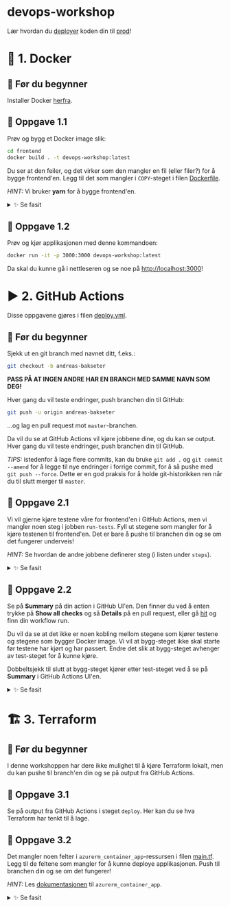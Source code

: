 # devops-workshop

Lær hvordan du [deployer](https://teknisk-ordbok.fly.dev/ordbok/Deploy) koden din til [prod](https://teknisk-ordbok.fly.dev/ordbok/Produksjon)!

# 🐳 1. Docker

## 📖 Før du begynner

Installer Docker [herfra](https://docs.docker.com/engine/install).

## 🔨 Oppgave 1.1

Prøv og bygg et Docker image slik:

```bash
cd frontend
docker build . -t devops-workshop:latest
```

Du ser at den feiler, og det virker som den mangler en fil (eller filer?) for å bygge frontend'en.
Legg til det som mangler i `COPY`-steget i filen [Dockerfile](frontend/Dockerfile).

_HINT:_ Vi bruker **yarn** for å bygge frontend'en.

<details>
  <summary>✨ Se fasit</summary>

```dockerfile
FROM alpine:latest

WORKDIR /app

RUN apk update && \
    apk add yarn

# Legg til `yarn.lock`:
COPY package.json index.html yarn.lock ./

RUN yarn install

ENTRYPOINT ["yarn", "serve"]
```

</details>

## 🔨 Oppgave 1.2

Prøv og kjør applikasjonen med denne kommandoen:

```bash
docker run -it -p 3000:3000 devops-workshop:latest
```

Da skal du kunne gå i nettleseren og se noe på [http://localhost:3000](http://localhost:3000)!

# ▶️ 2. GitHub Actions

Disse oppgavene gjøres i filen [deploy.yml](.github/workflows/deploy.yml).

## 📖 Før du begynner

Sjekk ut en git branch med navnet ditt, f.eks.:

```bash
git checkout -b andreas-bakseter
```

**PASS PÅ AT INGEN ANDRE HAR EN BRANCH MED SAMME NAVN SOM DEG!**

Hver gang du vil teste endringer, push branchen din til GitHub:

```bash
git push -u origin andreas-bakseter
```

...og lag en pull request mot `master`-branchen.

Da vil du se at GitHub Actions vil kjøre jobbene dine, og du kan se output.
Hver gang du vil teste endringer, push branchen din til GitHub.

_TIPS:_ istedenfor å lage flere commits, kan du bruke `git add .` og `git commit --amend` for å legge til nye endringer i forrige commit,
for å så pushe med `git push --force`. Dette er en god praksis for å holde git-historikken ren når du til slutt merger til `master`.

## 🔨 Oppgave 2.1

Vi vil gjerne kjøre testene våre for frontend'en i GitHub Actions, men vi mangler noen steg i jobben `run-tests`.
Fyll ut stegene som mangler for å kjøre testenen til frontend'en.
Det er bare å pushe til branchen din og se om det fungerer underveis!

_HINT:_ Se hvordan de andre jobbene definerer steg (i listen under `steps`).

<details>
  <summary>✨ Se fasit</summary>

```yaml
run_tests:
  name: 'Run frontend tests'
  runs-on: ubuntu-latest
  defaults:
    run:
      working-directory: './frontend'
  steps:
    - name: Checkout repository
      uses: actions/checkout@v4

    # legger til disse stegene:
    - name: Install dependencies
      run: yarn install

    - name: Run tests
      run: yarn test
```

</details>

## 🔨 Oppgave 2.2

Se på **Summary** på din action i GitHub UI'en.
Den finner du ved å enten trykke på **Show all checks** og så **Details** på en pull request,
eller gå [hit](https://github.com/baksetercx/devops-workshop/actions) og finn din workflow run.

Du vil da se at det ikke er noen kobling mellom stegene som kjører testene og stegene som bygger Docker image.
Vi vil at bygg-steget ikke skal starte før testene har kjørt og har passert.
Endre det slik at bygg-steget avhenger av test-steget for å kunne kjøre.

Dobbeltsjekk til slutt at bygg-steget kjører etter test-steget ved å se på **Summary** i GitHub Actions UI'en.

<details>
  <summary>✨ Se fasit</summary>

```yaml
build:
  name: 'Build Docker image and push to registry'
  needs: [run-tests] # legger til denne linjen
  runs-on: ubuntu-latest
  permissions:
    contents: read
    packages: write
  steps:
    - name: Checkout repository
      uses: actions/checkout@v4

    - name: Login to GitHub Container Registry
      uses: docker/login-action@v3
      with:
        registry: 'ghcr.io'
        username: ${{ github.actor }}
        password: ${{ secrets.GITHUB_TOKEN }}

    - name: Set up Docker Buildx
      uses: docker/setup-buildx-action@v3

    - name: Build and push image to registry
      uses: docker/build-push-action@v5
      with:
        push: 'true'
        tags: 'ghcr.io/${{ github.repository }}/${{ github.head_ref }}:latest'
        context: 'frontend'
```

</details>

# 🏗️ 3. Terraform

## 📖 Før du begynner

I denne workshoppen har dere ikke mulighet til å kjøre Terraform lokalt,
men du kan pushe til branch'en din og se på output fra GitHub Actions.

## 🔨 Oppgave 3.1

Se på output fra GitHub Actions i steget `deploy`. Her kan du se hva Terraform har tenkt til å lage.

## 🔨 Oppgave 3.2

Det mangler noen felter i `azurerm_container_app`-ressursen i filen [main.tf](terraform/main.tf).
Legg til de feltene som mangler for å kunne deploye applikasjonen.
Push til branchen din og se om det fungerer!

_HINT:_ Les [dokumentasjonen](https://registry.terraform.io/providers/hashicorp/azurerm/latest/docs/resources/container_app) til `azurerm_container_app`.

<details>
  <summary>✨ Se fasit</summary>

```hcl
resource "azurerm_container_app" "devops" {
  name                         = "${var.my_name}-app"
  container_app_environment_id = azurerm_container_app_environment.backend_env.id
  resource_group_name          = azurerm_resource_group.devops
  revision_mode                = "Single"

  template {
    container {
      image  = "ghcr.io/computas/devops-workshop/${var.my_name}:latest"
      # legger til disse feltene:
      name   = "devops-workshop"
      cpu    = "0.25"
      memory = "0.5Gi"
      #
    }

    min_replicas    = 1
    max_replicas    = 1
    revision_suffix = substr(var.revision_suffix, 0, 10)
  }

  ingress {
    target_port      = "3000"
    external_enabled = true

    traffic_weight {
      percentage      = 100
      latest_revision = true
    }
  }
}
```

## 🔨 Oppgave 3.3

Vi har lyst til å deploye med Terraform.
Legg til et siste steg som kjører en Terraform kommando for å endre infrastrukturen vår.

<details>
  <summary>✨ Se fasit</summary>

```yaml
deploy:
  name: 'Deploy using Terraform'
  runs-on: ubuntu-latest
  depends-on: [build]
  env:
    TF_VAR_revision_suffix: ${{ github.sha }}
    TF_VAR_my_name: ${{ env.MY_NAME }}
    ARM_CLIENT_ID: ${{ vars.ARM_CLIENT_ID }}
    ARM_CLIENT_SECRET: ${{ secrets.ARM_CLIENT_SECRET }}
    ARM_SUBSCRIPTION_ID: ${{ vars.ARM_SUBSCRIPTION_ID }}
    ARM_SUBSCRIPTION_ID: ${{ vars.ARM_SUBSCRIPTION_ID }}
  defaults:
    run:
      working-directory: './terraform'
  steps:
    - name: Checkout repository
      uses: actions/checkout@v4

    - name: Setup Terraform
      uses: hashicorp/setup-terraform@v3

    - name: Init Terraform
      run: terraform init

    - name: Set Terraform workspace
      run: teraform workspace new $MY_NAME || terraform workspace select $MY_NAME

    - name: Run Terraform apply
      run: terraform apply -auto-approve # legger til denne linjen
```

</details>

# 🤓 Setup for spesielt interesserte (ikke en del av workshop'en)

1. Få tak i en Azure subscription. Pass på at provider `Microsoft.App` er registrert i subscription'en din.
   Se [her](https://learn.microsoft.com/en-us/azure/azure-resource-manager/troubleshooting/error-register-resource-provider?tabs=azure-cli) for mer informasjon,
   og evt. kjør kommandoen `az provider register --namespace Microsoft.App` for å registrere den.

2. Lag en ny Storage Account i Azure for å lagre Terraform state.
   Bruk skriptet `bootstrap.sh` for å sette opp en ny Storage Account, som vil lages i resource group `tfstate`.

3. Lag en App Registration i Entra ID manuelt, og pek den mot riktig GitHub repository/environment,
   se [her](https://learn.microsoft.com/en-us/azure/developer/github/connect-from-azure) for mer informasjon.
   Du kan bruke `prod` som environment, det er det som brukes i `.github/workflows/deploy.yml`.
   Gi den `Contributor`-tilgang til subscription'en din.

4. Hent ut client ID fra App Registration og legg den i GitHub repository variables under `ARM_CLIENT_ID`.
   Hent også ut subscription ID og tentant ID og legg de i GitHub repository variables under `ARM_SUBSCRIPTION_ID` og `ARM_TENANT_ID`.
